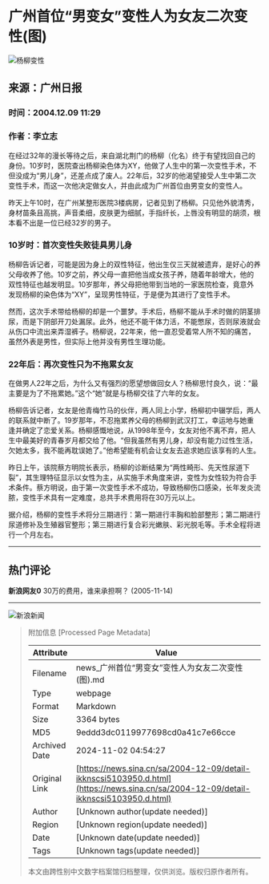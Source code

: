 # 广州首位“男变女”变性人为女友二次变性(图)

![杨柳变性](//n.sinaimg.cn/sinakd10204/360/w180h180/20200407/1957-irtymmw7884904.jpg)

## 来源：广州日报
### 时间：2004.12.09 11:29
### 作者：李立志

在经过32年的漫长等待之后，来自湖北荆门的杨柳（化名）终于有望找回自己的身份。10岁时，医院查出杨柳染色体为XY，他做了人生中的第一次变性手术，不但没成为“男儿身”，还差点成了废人。22年后，32岁的他渴望接受人生中第二次变性手术，而这一次他决定做女人，并由此成为广州首位由男变女的变性人。

昨天上午10时，在广州某整形医院3楼病房，记者见到了杨柳。只见他外貌清秀，身材苗条且高挑，声音柔细，皮肤更为细腻，手指纤长，上唇没有明显的胡须，根本看不出是一位已经32岁的男子。

### 10岁时：首次变性失败徒具男儿身
杨柳告诉记者，可能是因为身上的双性特征，他出生仅三天就被遗弃，是好心的养父母收养了他。10岁之前，养父母一直把他当成女孩子养，随着年龄增大，他的双性特征也越发明显。10岁那年，养父母把他带到当地的一家医院检查，竟意外发现杨柳的染色体为“XY”，呈现男性特征，于是便为其进行了变性手术。

然而，这次手术带给杨柳的却是一个噩梦。手术后，杨柳不能从手术时做的阴茎排尿，而是下阴部开刀处漏尿。此外，他还不能干体力活，不能憋尿，否则尿液就会从伤口中流出来弄湿裤子。杨柳说，22年来，他一直忍受着常人所不知的痛苦，虽然外表是男性，但实际上他并没有男性生理功能。

### 22年后：再次变性只为不拖累女友
在做男人22年之后，为什么又有强烈的愿望想做回女人？杨柳思忖良久，说：“最主要是为了不拖累她。”这个“她”就是与杨柳交往了六年的女友。

杨柳告诉记者，女友是他青梅竹马的伙伴，两人同上小学，杨柳初中辍学后，两人的联系就中断了。19岁那年，不忍拖累养父母的杨柳到武汉打工，幸运地与她重逢并确定了恋爱关系。杨柳感慨地说，从1998年至今，女友对他不离不弃，把人生中最美好的青春岁月都交给了他。“但我虽然有男儿身，却没有能力过性生活，欠她太多，我不能再耽误她了。”他希望能有机会让女友去追求她应该享有的人生。

昨日上午，该院蔡方明院长表示，杨柳的诊断结果为“两性畸形、先天性尿道下裂”，其生理特征显示以女性为主，从实施手术角度来讲，变性为女性较为符合手术条件。蔡方明说，由于第一次变性手术不成功，导致杨柳伤口感染，长年发炎流脓，变性手术具有一定难度，总共手术费用将在30万元以上。

据介绍，杨柳的变性手术将分三期进行：第一期进行丰胸和脸部整形；第二期进行尿道修补及生殖器官整形；第三期进行复合彩光嫩肤、彩光脱毛等。手术全程将进行一个月左右。

---

## 热门评论
**新浪网友0** 30万的费用，谁来承担啊？ (2005-11-14)

---

![新浪新闻](https://n.sinaimg.cn/default/80905340/20200331/sinalogo.png)

> 附加信息 [Processed Page Metadata]
>
> | Attribute       | Value                                  |
> |-----------------|----------------------------------------|
> | Filename        | news_广州首位“男变女”变性人为女友二次变性(图).md                             |
> | Type            | webpage                                 |
> | Format          | Markdown                               |
> | Size            | 3364 bytes                           |
> | MD5             | 9eddd3dc0119977698cd0a41c7e66cce                                  |
> | Archived Date   | 2024-11-02 04:54:27                             |
> | Original Link   | [https://news.sina.cn/sa/2004-12-09/detail-ikknscsi5103950.d.html](https://news.sina.cn/sa/2004-12-09/detail-ikknscsi5103950.d.html)                         |
> | Author          | [Unknown author(update needed)]                              |
> | Region          | [Unknown region(update needed)]                              |
> | Date            | [Unknown date(update needed)]                                 |
> | Tags            | [Unknown tags(update needed)]                                 |
>
> 本文由跨性别中文数字档案馆归档整理，仅供浏览。版权归原作者所有。
>